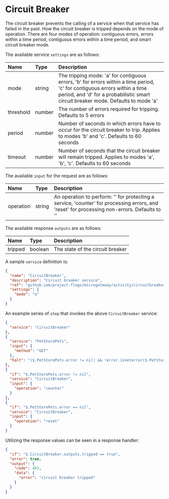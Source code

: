 # Circuit Breaker

The circuit breaker prevents the calling of a service when that service has failed in the past. How the circuit breaker is tripped depends on the mode of operation. There are four modes of operation: contiguous errors, errors within a time period, contiguous errors within a time period, and smart circuit breaker mode.

The available service `settings` are as follows:

| Name   |  Type   | Description   |
|:-----------|:--------|:--------------|
| mode | string | The tripping mode: 'a' for contiguous errors, 'b' for errors within a time period, 'c' for contiguous errors within a time period, and 'd' for a probabilistic smart circuit breaker mode. Defaults to mode 'a' |
| threshold | number | The number of errors required for tripping. Defaults to 5 errors |
| period | number | Number of seconds in which errors have to occur for the circuit breaker to trip. Applies to modes 'b' and 'c'. Defaults to 60 seconds |
| timeout | number | Number of seconds that the circuit breaker will remain tripped. Applies to modes 'a', 'b', 'c'. Defaults to 60 seconds |

The available `input` for the request are as follows:

| Name   |  Type   | Description   |
|:-----------|:--------|:--------------|
| operation | string | An operation to perform: '' for protecting a service, 'counter' for processing errors, and 'reset' for processing non-errors. Defaults to '' |

The available response `outputs` are as follows:

| Name   |  Type   | Description   |
|:-----------|:--------|:--------------|
| tripped | boolean | The state of the circuit breaker |

A sample `service` definition is:

```json
{
  "name": "CircuitBreaker",
  "description": "Circuit breaker service",
  "ref": "github.com/project-flogo/microgateway/activity/circuitbreaker",
  "settings": {
    "mode": "a"
  }
}
```

An example series of `step` that invokes the above `CircuitBreaker` service:

```json
{
  "service": "CircuitBreaker"
},
{
  "service": "PetStorePets",
  "input": {
    "method": "GET"
  },
  "halt": "($.PetStorePets.error != nil) && !error.isneterror($.PetStorePets.error)"
},
{
  "if": "$.PetStorePets.error != nil",
  "service": "CircuitBreaker",
  "input": {
    "operation": "counter"
  }
},
{
  "if": "$.PetStorePets.error == nil",
  "service": "CircuitBreaker",
  "input": {
    "operation": "reset"
  }
}
```

Utilizing the response values can be seen in a response handler:

```json
{
  "if": "$.CircuitBreaker.outputs.tripped == true",
  "error": true,
  "output": {
    "code": 403,
    "data": {
      "error": "circuit breaker tripped"
    }
  }
}
```
